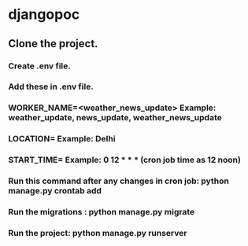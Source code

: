 # djangopoc
## Clone the project.
### Create .env file.
### Add these in .env file.
### WORKER_NAME=<weather_news_update> Example: weather_update, news_update, weather_news_update
### LOCATION=<location name> Example: Delhi
### START_TIME=<cron time > Example:  0 12 * * * (cron job time as 12 noon)

### Run this command after any changes in cron job: python manage.py crontab add

### Run the migrations : python manage.py migrate

### Run the project: python manage.py runserver